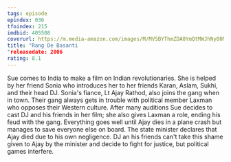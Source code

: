 ```yaml
---
tags: episode
epindex: 036
tfoindex: 215
imdbid: 405508
coverurl: https://m.media-amazon.com/images/M/MV5BYThmZDA0YmQtMWJhNy00MDQwLTk0Y2YtMDhmZTE5ZjhlNjliXkEyXkFqcGdeQXVyODE5NzE3OTE@._V1_SY300_CR2,0,202,300_.jpg
title: "Rang De Basanti
"releasedate: 2006
rating: 8.1
---
```


Sue comes to India to make a film on Indian revolutionaries. She is helped by her friend Sonia who introduces her to her friends Karan, Aslam, Sukhi, and their head DJ. Sonia's fiance, Lt Ajay Rathod, also joins the gang when in town. Their gang always gets in trouble with political member Laxman who opposes their Western culture. After many auditions Sue decides to cast DJ and his friends in her film; she also gives Laxman a role, ending his feud with the gang. Everything goes well until Ajay dies in a plane crash but manages to save everyone else on board. The state minister declares that Ajay died due to his own negligence. DJ an his friends can't take this shame given to Ajay by the minister and decide to fight for justice, but political games interfere.